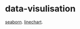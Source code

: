 # data-visulisation

[seaborn](https://www.kaggle.com/rudrakumawat22/exercise-hello-seaborn).
[linechart](https://www.kaggle.com/rudrakumawat22/exercise-line-charts).
